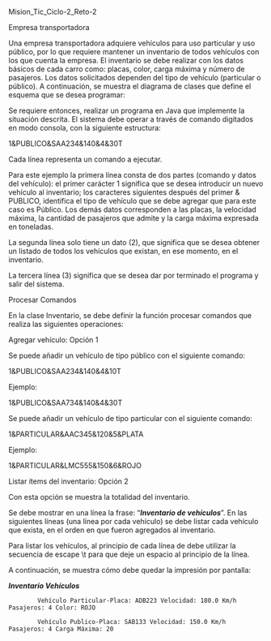 Mision_Tic_Ciclo-2_Reto-2


Empresa transportadora

Una empresa transportadora adquiere vehículos para uso particular y uso público, por lo que requiere mantener un inventario de todos vehículos con los que cuenta la empresa. El inventario se debe realizar con los datos básicos de cada carro como:  placas, color, carga máxima y número de pasajeros. Los datos solicitados dependen del tipo de vehículo (particular o público). A continuación, se muestra el diagrama de clases que define el esquema que se desea programar:




Se requiere entonces, realizar un programa en Java que implemente la situación descrita. El sistema debe operar a través de comando digitados en modo consola, con la siguiente estructura:

1&PUBLICO&SAA234&140&4&30T

Cada línea representa un comando a ejecutar.

Para este ejemplo la primera línea consta de dos partes (comando y datos del vehículo): el primer carácter 1 significa que se desea introducir un nuevo vehículo al inventario; los caracteres siguientes después del primer & PUBLICO, identifica el tipo de vehículo que se debe agregar que para este caso es Público. Los demás datos corresponden a las placas, la velocidad máxima, la cantidad de pasajeros que admite y la carga máxima expresada en toneladas.

La segunda línea solo tiene un dato (2), que significa que se desea obtener un listado de todos los vehículos que existan, en ese momento, en el inventario.

La tercera línea (3) significa que se desea dar por terminado el programa y salir del sistema.

Procesar Comandos

En la clase Inventario, se debe definir la función procesar comandos que realiza las siguientes operaciones:

Agregar vehículo: Opción 1

Se puede añadir un vehículo de tipo público con el siguiente comando:

1&PUBLICO&SAA234&140&4&10T

Ejemplo:

1&PUBLICO&SAA734&140&4&30T

Se puede añadir un vehículo de tipo particular con el siguiente comando:

1&PARTICULAR&AAC345&120&5&PLATA

Ejemplo:

1&PARTICULAR&LMC555&150&6&ROJO

Listar ítems del inventario: Opción 2

Con esta opción se muestra la totalidad del inventario.

Se debe mostrar en una línea la frase: “***Inventario de vehículos***”. En las siguientes líneas (una línea por cada vehículo) se debe listar cada vehículo que exista, en el orden en que fueron agregados al inventario.

Para listar los vehículos, al principio de cada línea de debe utilizar la secuencia de escape \t para que deje un espacio al principio de la línea.

A continuación, se muestra cómo debe quedar la impresión por pantalla:

***Inventario Vehículos***

            Vehículo Particular-Placa: ADB223 Velocidad: 180.0 Km/h Pasajeros: 4 Color: ROJO

            Vehículo Publico-Placa: SAB133 Velocidad: 150.0 Km/h Pasajeros: 4 Carga Máxima: 20
